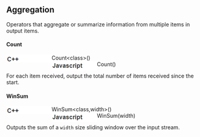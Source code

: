 ## Aggregation

Operators that aggregate or summarize information from multiple items in output items.

#### Count

<img align="left" src="cpp22.png">
Count&lt;class&gt;()
<br>
<img align="left" src="javascript.png">
Count()

For each item received, output the total number of items received since the start.

#### WinSum

<img align="left" src="cpp22.png">
WinSum&lt;class,width&gt;()
<br>
<img align="left" src="javascript.png">
WinSum(width)

Outputs the sum of a `width` size sliding window over the input stream.

